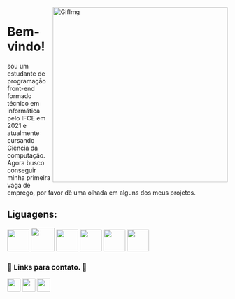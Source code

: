 <img src="http://intecone.com.br/wp-content/uploads/2020/08/Gerenciamento-de-Permiss%C3%B5es-IntecOne.png" min-width="400px" max-width="400px" width="400px" align="right" alt="GifImg" >


<h1>Bem-vindo! </h1>
<p align="left"> 
  sou um estudante de programação front-end formado técnico em informática pelo IFCE em 2021 e atualmente cursando Ciência da computação. Agora busco conseguir minha primeira vaga de emprego, por favor dê uma olhada em alguns dos meus projetos.
</p>

<h2 align="left" >
   Liguagens: 
</h2>
<div align="left">
<img src='https://cdn.worldvectorlogo.com/logos/javascript-1.svg' height="50px" />
<img src='https://logospng.org/download/css-3/logo-css-3-1024.png' height="54px" />
<img src='https://logodownload.org/wp-content/uploads/2016/10/html5-logo-10.png' height="50px" />
<img src='https://upload.wikimedia.org/wikipedia/commons/thumb/a/a7/React-icon.svg/1200px-React-icon.svg.png' height="50px" />
<img src='https://upload.wikimedia.org/wikipedia/commons/thumb/9/95/Vue.js_Logo_2.svg/1200px-Vue.js_Logo_2.svg.png' height="50px" />
<img src='https://upload.wikimedia.org/wikipedia/commons/thumb/1/18/C_Programming_Language.svg/640px-C_Programming_Language.svg.png' height="50px" />
</div>

<h3 align="left">
  📧 Links para contato. 📧
</h3>

<p align="left">
  <a href="mailto:gabrielrm00220@gmail.com" alt="Gmail" >
  <img height="30px" src="https://img.shields.io/badge/-Gmail-FF0000?style=flat-square&labelColor=FF0000&logo=gmail&logoColor=white&link=gabrielrm00220@gmail.com" /></a>

  <a href="https://www.linkedin.com/feed/" alt="Linkedin">
  <img height="30px" src="https://img.shields.io/badge/-Linkedin-0e76a8?style=flat-square&logo=Linkedin&logoColor=white&link=https://www.linkedin.com/feed/" /></a>

  <a href="https://wa.me/+5585987373084" alt="WhatsApp">
  <img height="30px" src="https://img.shields.io/badge/-WhatsApp-25d366?style=flat-square&labelColor=25d366&logo=whatsapp&logoColor=white&link=https://wa.me/+5585987373084"/></a>
